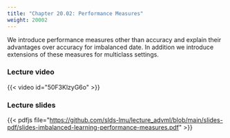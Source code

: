 ```yaml
---
title: "Chapter 20.02: Performance Measures"
weight: 20002
---
```

We introduce performance measures other than accuracy and explain their advantages over accuracy for imbalanced date. In addition we introduce extensions of these measures for multiclass settings.
<!--more-->

### Lecture video

{{< video id="50F3KlzyG6o" >}}

### Lecture slides

{{< pdfjs file="https://github.com/slds-lmu/lecture_advml/blob/main/slides-pdf/slides-imbalanced-learning-performance-measures.pdf" >}}

